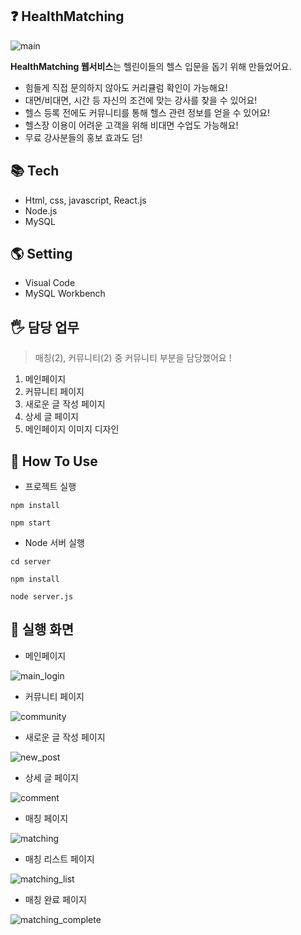 ## ❓ HealthMatching
![main](https://user-images.githubusercontent.com/72336796/220339229-e6b4fa72-2cb9-4635-a7ca-d679437780bc.PNG)

**HealthMatching 웹서비스**는 헬린이들의 헬스 입문을 돕기 위해 만들었어요. 
- 힘들게 직접 문의하지 않아도 커리큘럼 확인이 가능해요!
- 대면/비대면, 시간 등 자신의 조건에 맞는 강사를 찾을 수 있어요!
- 헬스 등록 전에도 커뮤니티를 통해 헬스 관련 정보를 얻을 수 있어요!
- 헬스장 이용이 어려운 고객을 위해 비대면 수업도 가능해요!
- 무료 강사분들의 홍보 효과도 덤!

## 📚 Tech
- Html, css, javascript, React.js
- Node.js
- MySQL

## 🌎 Setting
- Visual Code
- MySQL Workbench

## 🖐 담당 업무
>매칭(2), 커뮤니티(2) 중 커뮤니티 부분을 담당했어요 !
1. 메인페이지
2. 커뮤니티 페이지
3. 새로운 글 작성 페이지
4. 상세 글 페이지
5. 메인페이지 이미지 디자인

## 🤔 How To Use

- 프로젝트 실행
```
npm install
```

```
npm start
```
- Node 서버 실행
```
cd server
```
```
npm install
```
```
node server.js
```

## 👀 실행 화면
- 메인페이지

![main_login](https://user-images.githubusercontent.com/72336796/220347854-62bb1271-2b9b-49cc-9ba0-2b0a5826d6e8.PNG)

- 커뮤니티 페이지

![community](https://user-images.githubusercontent.com/72336796/220349549-2773887e-99c4-4106-a013-5de56199f93a.PNG)

- 새로운 글 작성 페이지

![new_post](https://user-images.githubusercontent.com/72336796/220348308-97a8019b-8e90-400c-b9c7-476e488d0b6f.PNG)

- 상세 글 페이지

![comment](https://user-images.githubusercontent.com/72336796/220348358-701bc689-3f37-4e2e-912b-82a16cf8e215.PNG)

- 매칭 페이지

![matching](https://user-images.githubusercontent.com/72336796/220348386-f8185d19-bbe2-4ce9-9586-1e33e2a2226a.PNG)

- 매칭 리스트 페이지

![matching_list](https://user-images.githubusercontent.com/72336796/220348402-711c3289-fed5-454f-b5e9-c0fd8d33bb6a.PNG)

- 매칭 완료 페이지

![matching_complete](https://user-images.githubusercontent.com/72336796/220348411-f02ce3cf-44e1-4a18-ac1d-65a4c46640df.PNG)

